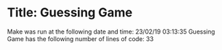 # Title: Guessing Game
Make was run at the following date and time:
23/02/19 03:13:35
Guessing Game has the following number of lines of code:
33
